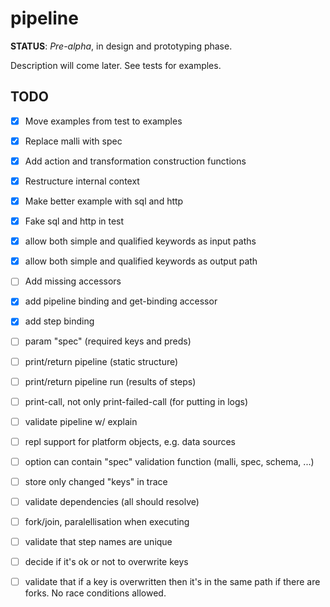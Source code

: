 # pipeline

**STATUS**: *Pre-alpha*, in design and prototyping phase.

Description will come later. See tests for examples.


## TODO

* [x] Move examples from test to examples
* [x] Replace malli with spec
* [x] Add action and transformation construction functions
* [x] Restructure internal context
* [x] Make better example with sql and http
* [x] Fake sql and http in test
* [x] allow both simple and qualified keywords as input paths
* [x] allow both simple and qualified keywords as output path
* [ ] Add missing accessors
* [x] add pipeline binding and get-binding accessor
* [x] add step binding
* [ ] param "spec" (required keys and preds)
* [ ] print/return pipeline (static structure)
* [ ] print/return pipeline run (results of steps)
* [ ] print-call, not only print-failed-call (for putting in logs)
* [ ] validate pipeline w/ explain
* [ ] repl support for platform objects, e.g. data sources
* [ ] option can contain "spec" validation function (malli, spec, schema, ...)
* [ ] store only changed "keys" in trace
* [ ] validate dependencies (all should resolve)
* [ ] fork/join, paralellisation when executing
* [ ] validate that step names are unique
* [ ] decide if it's ok or not to overwrite keys
* [ ] validate that if a key is overwritten then it's in the same path if there are forks. No race conditions allowed.



